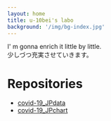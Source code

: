 ```yaml
---
layout: home
title: u-10bei's labo
background: '/img/bg-index.jpg'
---
```


I' m gonna enrich it little by little. <br>
少しづつ充実させていきます。

# Repositories
- [covid-19_JPdata](./covid-19_JPdata/)
- [covid-19_JPchart](./covid-19_JPchart/)